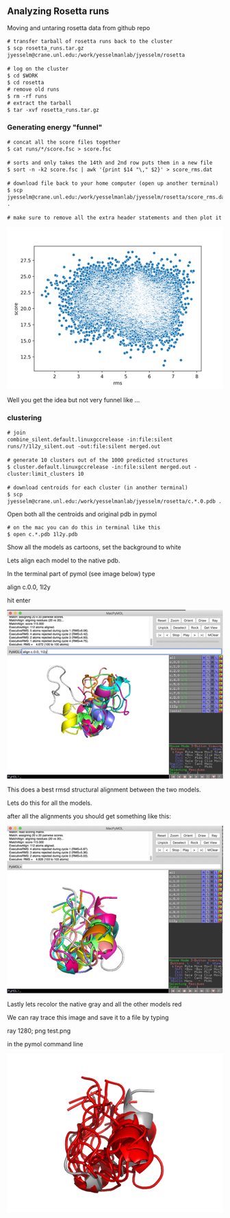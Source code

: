 ## Analyzing Rosetta runs 

Moving and untaring rosetta data from github repo

```shell
# transfer tarball of rosetta runs back to the cluster
$ scp rosetta_runs.tar.gz jyesselm@crane.unl.edu:/work/yesselmanlab/jyesselm/rosetta

# log on the cluster
$ cd $WORK
$ cd rosetta 
# remove old runs
$ rm -rf runs
# extract the tarball
$ tar -xvf rosetta_runs.tar.gz

```



### Generating energy "funnel" 

```shell
# concat all the score files together 
$ cat runs/*/score.fsc > score.fsc 

# sorts and only takes the 14th and 2nd row puts them in a new file 
$ sort -n -k2 score.fsc | awk '{print $14 "\," $2}' > score_rms.dat

# download file back to your home computer (open up another terminal)
$ scp jyesselm@crane.unl.edu:/work/yesselmanlab/jyesselm/rosetta/score_rms.dat .

# make sure to remove all the extra header statements and then plot it

```

![](imgs/01.png)

Well you get the idea but not very funnel like ...



### clustering

```shell
# join 
combine_silent.default.linuxgccrelease -in:file:silent runs/?/1l2y_silent.out -out:file:silent merged.out

# generate 10 clusters out of the 1000 predicted structures
$ cluster.default.linuxgccrelease -in:file:silent merged.out -cluster:limit_clusters 10

# download centroids for each cluster (in another terminal)
$ scp jyesselm@crane.unl.edu:/work/yesselmanlab/jyesselm/rosetta/c.*.0.pdb .

```

Open both all the centroids and original pdb in pymol

```shell
# on the mac you can do this in terminal like this
$ open c.*.pdb 1l2y.pdb  
```

Show all the models as cartoons, set the background to white

Lets align each model to the native pdb.

In the terminal part of pymol (see image below) type

align c.0.0, 1l2y

hit enter

![](imgs/02.jpg)

This does a best rmsd structural alignment between the two models. 

Lets do this for all the models.

after all the alignments you should get something like this:

![](imgs/03.jpg)

Lastly lets recolor the native gray and all the other models red 

We can ray trace this image and save it to a file by typing 

ray 1280; png test.png 

in the pymol command line

![](imgs/04.png)





